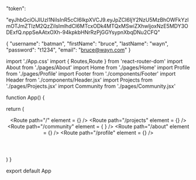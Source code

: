 "token": 

"eyJhbGciOiJIUzI1NiIsInR5cCI6IkpXVCJ9.eyJpZCI6IjY2NzU5MzBhOWFkYzlmOTJmZTIzM2QzZiIsImlhdCI6MTcxODk4MTQxMSwiZXhwIjoxNzE5MDY3ODExfQ.nppSeAAtxOXh-94kpkbHNrRzPjGGYsypnXbqDNu2CFQ"

{
    "username": "batman",
     "firstName": "bruce",
     "lastName": "wayn",
     "password": "t1234",
     "email": "bruce@wayn.com"
}



import './App.css'
import { Routes,Route } from 'react-router-dom'
import About from './pages/About'
import Home from './pages/Home'
import Profile from './pages/Profile'
import Footer from './components/Footer'
import Header from './components/Header.jsx'
import Projects from './pages/Projects.jsx'
import Community from './pages/Community.jsx'

function App() {
 

  return (
    <div>
      <Header />
      <div>
        <Routes>
          <Route path="/" element = {<Home />} />
          <Route path="/projects" element = {<Projects />} />
          <Route path="/community" element = {<Community/> } />
          <Route path="/about" element = {<About />} />
          <Route path="/profile" element = {<Profile />} />
        </Routes>
      </div>
      <Footer />
    </div>
  )
}

export default App
